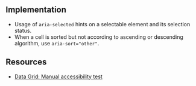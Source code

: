 ## Implementation

- Usage of `aria-selected` hints on a selectable element and its selection status.
- When a cell is sorted but not according to ascending or descending algorithm, use `aria-sort="other"`.

## Resources

- [Data Grid: Manual accessibility test](https://docs.google.com/spreadsheets/d/1Nw_VbECQvdHzTkwdBiHncPX7B_9rFsUKcsurU0QIEng/edit?gid=1175911860#gid=1175911860)
